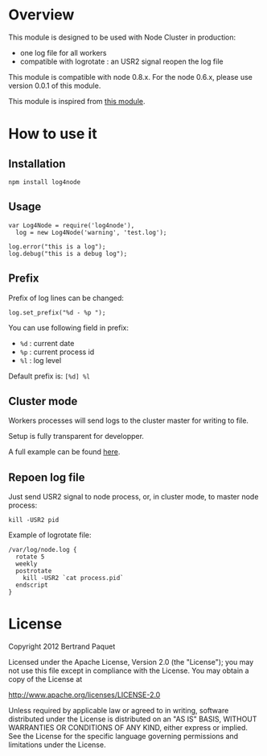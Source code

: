 # Overview

This module is designed to be used with Node Cluster in production:
* one log file for all workers
* compatible with logrotate : an USR2 signal reopen the log file

This module is compatible with node 0.8.x. For the node 0.6.x, please use version 0.0.1 of this module.

This module is inspired from [this module](https://github.com/visionmedia/log.js).

# How to use it

## Installation

    npm install log4node

## Usage

    var Log4Node = require('log4node'),
      log = new Log4Node('warning', 'test.log');

    log.error("this is a log");
    log.debug("this is a debug log");

## Prefix

Prefix of log lines can be changed:

    log.set_prefix("%d - %p ");

You can use following field in prefix:
* `%d` : current date
* `%p` : current process id
* `%l` : log level

Default prefix is: `[%d] %l `

## Cluster mode

Workers processes will send logs to the cluster master for writing to file.

Setup is fully transparent for developper.

A full example can be found [here](https://github.com/bpaquet/log4node/blob/master/test/cluster/test1.js).

## Repoen log file

Just send USR2 signal to node process, or, in cluster mode, to master node process:

    kill -USR2 pid

Example of logrotate file:

    /var/log/node.log {
      rotate 5
      weekly
      postrotate
        kill -USR2 `cat process.pid`
      endscript
    }

# License

Copyright 2012 Bertrand Paquet

Licensed under the Apache License, Version 2.0 (the "License");
you may not use this file except in compliance with the License.
You may obtain a copy of the License at

   http://www.apache.org/licenses/LICENSE-2.0

Unless required by applicable law or agreed to in writing, software
distributed under the License is distributed on an "AS IS" BASIS,
WITHOUT WARRANTIES OR CONDITIONS OF ANY KIND, either express or implied.
See the License for the specific language governing permissions and
limitations under the License.

